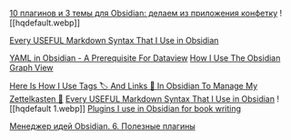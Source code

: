 
[10 плагинов и 3 темы для Obsidian: делаем из приложения конфетку](https://fedorovpishet.ru/pimp-my-obsidian/)
![[hqdefault.webp]]

[Every USEFUL Markdown Syntax That I Use in Obsidian](https://www.youtube.com/watch?v=d8fXEhWy_rY "Every USEFUL Markdown Syntax That I Use in Obsidian")

[YAML in Obsidian - A Prerequisite For Dataview](https://www.youtube.com/watch?v=an8iBB_8ShE "YAML in Obsidian - A Prerequisite For Dataview") 
[How I Use The Obsidian Graph View](https://www.youtube.com/watch?v=Z8WIALfgaA4&list=WL&index=53&pp=gAQBiAQB "How I Use The Obsidian Graph View")

[Here Is How I Use Tags 🏷️ And Links 🔗️ In Obsidian To Manage My Zettelkasten 📝️](https://www.youtube.com/watch?v=zIh1S7ra3aI&list=WL&index=52&t=1095s&pp=gAQBiAQB "Here Is How I Use Tags 🏷️ And Links 🔗️ In Obsidian To Manage My Zettelkasten 📝️")
[Every USEFUL Markdown Syntax That I Use in Obsidian](https://www.youtube.com/watch?v=d8fXEhWy_rY&list=WL&index=55&t=6s&pp=gAQBiAQB "Every USEFUL Markdown Syntax That I Use in Obsidian")
![[hqdefault 1.webp]]
[Plugins I use in Obsidian for book writing](https://www.youtube.com/watch?v=t979dOEgBAk&list=WL&index=42&t=488s&pp=gAQBiAQB "Plugins I use in Obsidian for book writing")

[Менеджер идей Obsidian. 6. Полезные плагины](https://www.youtube.com/watch?v=_QzNoujjJiY&list=WL&index=43&pp=gAQBiAQB "Менеджер идей Obsidian. 6. Полезные плагины")

